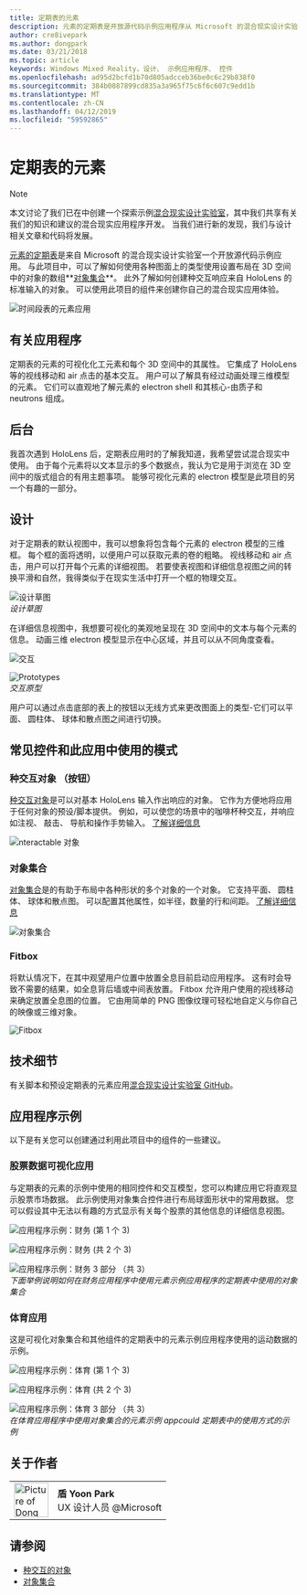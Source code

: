 ```yaml
---
title: 定期表的元素
description: 元素的定期表是开放源代码示例应用程序从 Microsoft 的混合现实设计实验室可从中了解如何使用各种使用对象集合的图面类型设置布局在 3D 空间中的对象的数组。
author: cre8ivepark
ms.author: dongpark
ms.date: 03/21/2018
ms.topic: article
keywords: Windows Mixed Reality，设计、 示例应用程序、 控件
ms.openlocfilehash: ad95d2bcfd1b70d805adcceb36be0c6c29b838f0
ms.sourcegitcommit: 384b0087899cd835a3a965f75c6f6c607c9edd1b
ms.translationtype: MT
ms.contentlocale: zh-CN
ms.lasthandoff: 04/12/2019
ms.locfileid: "59592865"
---
```

# <a name="periodic-table-of-the-elements"></a>定期表的元素

>[!NOTE]
>本文讨论了我们已在中创建一个探索示例[混合现实设计实验室](https://github.com/Microsoft/MRDesignLabs_Unity)，其中我们共享有关我们的知识和建议的混合现实应用程序开发。 当我们进行新的发现，我们与设计相关文章和代码将发展。

[元素的定期表](https://github.com/Microsoft/MRDesignLabs_Unity_PeriodicTable)是来自 Microsoft 的混合现实设计实验室一个开放源代码示例应用。 与此项目中，可以了解如何使用各种图面上的类型使用设置布局在 3D 空间中的对象的数组**[对象集合](object-collection.md)**。 此外了解如何创建种交互响应来自 HoloLens 的标准输入的对象。 可以使用此项目的组件来创建你自己的混合现实应用体验。

![时间段表的元素应用](images/640px-periodictable-hero.jpg)

## <a name="about-the-app"></a>有关应用程序

定期表的元素的可视化化工元素和每个 3D 空间中的其属性。 它集成了 HoloLens 等的视线移动和 air 点击的基本交互。 用户可以了解具有经过动画处理三维模型的元素。 它们可以直观地了解元素的 electron shell 和其核心-由质子和 neutrons 组成。

## <a name="background"></a>后台

我首次遇到 HoloLens 后，定期表应用时的了解我知道，我希望尝试混合现实中使用。 由于每个元素将以文本显示的多个数据点，我认为它是用于浏览在 3D 空间中的版式组合的有用主题事项。 能够可视化元素的 electron 模型是此项目的另一个有趣的一部分。

## <a name="design"></a>设计

对于定期表的默认视图中，我可以想象将包含每个元素的 electron 模型的三维框。 每个框的面将透明，以便用户可以获取元素的卷的粗略。 视线移动和 air 点击，用户可以打开每个元素的详细视图。 若要使表视图和详细信息视图之间的转换平滑和自然，我得类似于在现实生活中打开一个框的物理交互。

![设计草图](images/640px-sketch20170406.jpg)<br>
*设计草图*

在详细信息视图中，我想要可视化的美观地呈现在 3D 空间中的文本与每个元素的信息。 动画三维 electron 模型显示在中心区域，并且可以从不同角度查看。

![交互](images/640px-periodictable-interaction.jpg)

![Prototypes](images/640px-periodictable-prototypes.jpg)<br>
*交互原型*

用户可以通过点击底部的表上的按钮以无线方式来更改图面上的类型-它们可以平面、 圆柱体、 球体和散点图之间进行切换。

## <a name="common-controls-and-patterns-used-in-this-app"></a>常见控件和此应用中使用的模式

### <a name="interactable-object-button"></a>种交互对象 （按钮）

[种交互对象](interactable-object.md)是可以对基本 HoloLens 输入作出响应的对象。 它作为方便地将应用于任何对象的预设/脚本提供。 例如，可以使您的场景中的咖啡杯种交互，并响应如注视、 敲击、 导航和操作手势输入。 [了解详细信息](interactable-object.md)

![nteractable 对象](images/640px-periodictable-interactableobject.jpg)

### <a name="object-collection"></a>对象集合

[对象集合](object-collection.md)是的有助于布局中各种形状的多个对象的一个对象。 它支持平面、 圆柱体、 球体和散点图。 可以配置其他属性，如半径，数量的行和间距。 [了解详细信息](object-collection.md)

![对象集合](images/640px-periodictable-collections.jpg)

### <a name="fitbox"></a>Fitbox

将默认情况下，在其中观望用户位置中放置全息目前启动应用程序。 这有时会导致不需要的结果，如全息背后墙或中间表放置。 Fitbox 允许用户使用的视线移动来确定放置全息图的位置。 它由用简单的 PNG 图像纹理可轻松地自定义与你自己的映像或三维对象。

![Fitbox](images/450px-periodictable-fitbox.jpg)

## <a name="technical-details"></a>技术细节

有关脚本和预设定期表的元素应用[混合现实设计实验室 GitHub](https://github.com/Microsoft/MRDesignLabs_Unity_PeriodicTable)。

## <a name="application-examples"></a>应用程序示例

以下是有关您可以创建通过利用此项目中的组件的一些建议。

### <a name="stock-data-visualization-app"></a>股票数据可视化应用

与定期表的元素的示例中使用的相同控件和交互模型，您可以构建应用它将直观显示股票市场数据。 此示例使用对象集合控件进行布局球面形状中的常用数据。 您可以假设其中无法以有趣的方式显示有关每个股票的其他信息的详细信息视图。

![应用程序示例：财务 (第 1 个 3)](images/640px-periodictable-applicationexamples-finance1.jpg)

![应用程序示例：财务 (共 2 个 3)](images/640px-periodictable-applicationexamples-finance2.jpg)

![应用程序示例：财务 3 部分 （共 3）](images/640px-periodictable-applicationexamples-finance3.jpg)<br>
*下面举例说明如何在财务应用程序中使用元素示例应用程序的定期表中使用的对象集合*

### <a name="sports-app"></a>体育应用

这是可视化对象集合和其他组件的定期表中的元素示例应用程序使用的运动数据的示例。

![应用程序示例：体育 (第 1 个 3)](images/640px-periodictable-applicationexamples-sports0.jpg)

![应用程序示例：体育 (共 2 个 3)](images/640px-periodictable-applicationexamples-sports1.jpg)

![应用程序示例：体育 3 部分 （共 3）](images/640px-periodictable-applicationexamples-sports3.jpg)<br>
*在体育应用程序中使用对象集合的元素示例 appcould 定期表中的使用方式的示例*

## <a name="about-the-author"></a>关于作者

<table style="border-collapse:collapse" padding-left="0px">
<tr>
<td style="border-style: none" width="60px"><img alt="Picture of Dong Yoon Park" width="60" height="60" src="images/dongyoonpark.jpg"></td>
<td style="border-style: none"><b>盾 Yoon Park</b><br>UX 设计人员 @Microsoft</td>
</tr>
</table>

## <a name="see-also"></a>请参阅

* [种交互的对象](interactable-object.md)
* [对象集合](object-collection.md)
